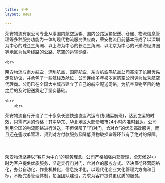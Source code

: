 ```yaml
---
title: 关于
layout: news

---
```



<p>	
荣安物流有限公司专业从事国内航空运输、国内公路运输配送、仓储、物流信息管理等多种服务功能为一体的现代物流服务供应商，荣安物流目前基本形成了以深圳为中心的珠江三角洲、以上海为中心的长江三角洲、以北京为中心的环渤海经济圈等地区为优势线路的公路、航空的运输网络。
</p>
	
	<br>　
荣安物流与南方航空、深圳航空、国际航空、东方航空等航空公司签定了长期优先走货协议，并承包了一些航线及舱位，公司连续多年被多家航空公司评为优秀航空代理商。公司已在全国大中城市建立了自己的航空配送网络，为航空货物至目的地之后的及时配送奠定了坚实基础。

	<br>　
		<br>　


荣安物流自行开设了二十多条长途快速直达汽运专线(陆运航班)，达到空运的时效，只需汽运的价格！其中华东、华北地区大部份城市24小时内准时到达。公司利用全国的物流网络进行派送，不但保障了“门对门，仓对仓”的优质高效服务，而且还在签收单管理、货到对方付款服务及降低货物破损率等环节有了绝对的保障。
	<br>　
<br>　

荣安物流坚持以“客户为中心”的服务理念，公司严格加强内部管理，全天候24小时为客户提供优质服务，坚定实行门对门，仓对仓的服务方式。坚决贯彻经营网络化，办公自动化，作业机械化，信息技术化，以现代化企业文化管理为方向和目标，不断完善管理体制，加强团队建设，力求为客户提供更优质的服务。

	




